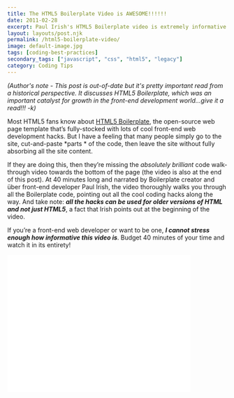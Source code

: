 ```yaml
---
title: The HTML5 Boilerplate Video is AWESOME!!!!!!
date: 2011-02-28
excerpt: Paul Irish's HTML5 Boilerplate video is extremely informative as it demonstrates many great CSS and JavaScript hacks and best practices
layout: layouts/post.njk
permalink: /html5-boilerplate-video/
image: default-image.jpg
tags: [coding-best-practices]
secondary_tags: ["javascript", "css", "html5", "legacy"]
category: Coding Tips
---
```

<em>(Author's note - This post is out-of-date but it's pretty important read from a historical perspective. It discusses HTML5 Boilerplate, which was an important catalyst for growth in the front-end development world...give it a read!!! -k)</em>

Most HTML5 fans know about [HTML5 Boilerplate][1], the open-source web page template that’s fully-stocked with lots of cool front-end web development hacks. But I have a feeling that many people simply go to the site, cut-and-paste *parts * of the code, then leave the site without fully absorbing all the site content.

 [1]: http://html5boilerplate.com/

If they are doing this, then they’re missing the *absolutely brilliant* code walk-through video towards the bottom of the page (the video is also at the end of this post). At 40 minutes long and narrated by Boilerplate creator and über front-end developer Paul Irish, the video thoroughly walks you through all the Boilerplate code, pointing out all the cool coding hacks along the way. And take note: ***all the hacks can be used for older versions of HTML and not just HTML5***, a fact that Irish points out at the beginning of the video.

If you’re a front-end web developer or want to be one, ***I cannot stress enough how informative this video is***. Budget 40 minutes of your time and watch it in its entirety!

<iframe width="420" height="315" src="//www.youtube.com/embed/oDlsOyPKUTM" frameborder="0" allowfullscreen></iframe>